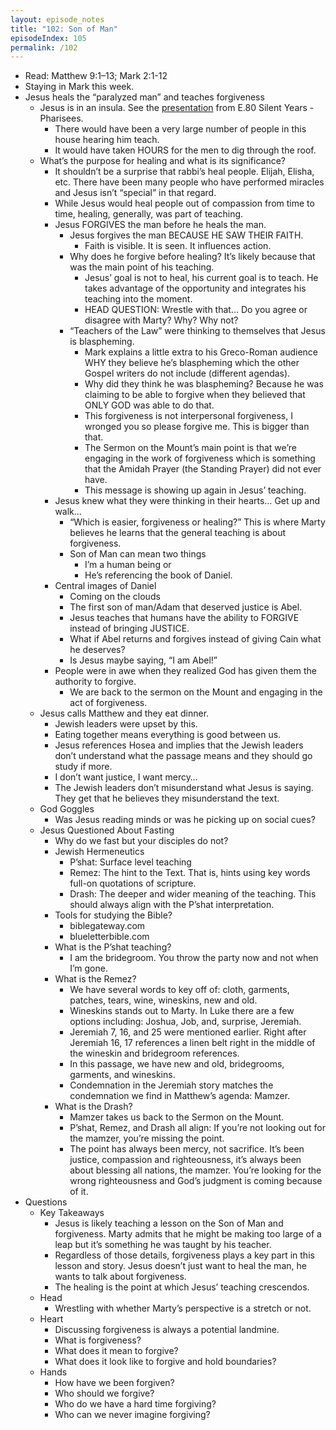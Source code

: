 ```yaml
---
layout: episode_notes
title: "102: Son of Man"
episodeIndex: 105
permalink: /102
---
```


- Read: Matthew 9:1–13; Mark 2:1-12
- Staying in Mark this week.
- Jesus heals the “paralyzed man” and teaches forgiveness
  - Jesus is in an insula. See the [presentation](https://bemadiscipleship.s3.us-east-2.amazonaws.com/BEMA+080+Silent+Years+Pharisees.pdf) from E.80 Silent Years - Pharisees.
    - There would have been a very large number of people in this house hearing him teach.
    - It would have taken HOURS for the men to dig through the roof. 
  - What’s the purpose for healing and what is its significance?
    - It shouldn’t be a surprise that rabbi’s heal people. Elijah, Elisha, etc. There have been many people who have performed miracles and Jesus isn’t “special” in that regard.
    - While Jesus would heal people out of compassion from time to time, healing, generally, was part of teaching.
    - Jesus FORGIVES the man before he heals the man.
      - Jesus forgives the man BECAUSE HE SAW THEIR FAITH.
        - Faith is visible. It is seen. It influences action.
      - Why does he forgive before healing? It’s likely because that was the main point of his teaching.
        - Jesus’ goal is not to heal, his current goal is to teach. He takes advantage of the opportunity and integrates his teaching into the moment.
        - HEAD QUESTION: Wrestle with that… Do you agree or disagree with Marty? Why? Why not?
      - “Teachers of the Law” were thinking to themselves that Jesus is blaspheming.
        - Mark explains a little extra to his Greco-Roman audience WHY they believe he’s blaspheming which the other Gospel writers do not include (different agendas).
        - Why did they think he was blaspheming? Because he was claiming to be able to forgive when they believed that ONLY GOD was able to do that.
        - This forgiveness is not interpersonal forgiveness, I wronged you so please forgive me. This is bigger than that. 
        - The Sermon on the Mount’s main point is that we’re engaging in the work of forgiveness which is something that the Amidah Prayer (the Standing Prayer) did not ever have.
        - This message is showing up again in Jesus’ teaching.
    - Jesus knew what they were thinking in their hearts… Get up and walk…
      - “Which is easier, forgiveness or healing?” This is where Marty believes he learns that the general teaching is about forgiveness. 
      - Son of Man can mean two things
        - I’m a human being or
        - He’s referencing the book of Daniel.
    - Central images of Daniel
      - Coming on the clouds
      - The first son of man/Adam that deserved justice is Abel. 
      - Jesus teaches that humans have the ability to FORGIVE instead of bringing JUSTICE. 
      - What if Abel returns and forgives instead of giving Cain what he deserves?
      - Is Jesus maybe saying, “I am Abel!”
    - People were in awe when they realized God has given them the authority to forgive. 
      - We are back to the sermon on the Mount and engaging in the act of forgiveness. 
  - Jesus calls Matthew and they eat dinner. 
    - Jewish leaders were upset by this. 
    - Eating together means everything is good between us. 
    - Jesus references Hosea and implies that the Jewish leaders don’t understand what the passage means and they should go study if more. 
    - I don’t want justice, I want mercy…
    - The Jewish leaders don’t misunderstand what Jesus is saying. They get that he believes they misunderstand the text. 
  - God Goggles 
    - Was Jesus reading minds or was he picking up on social cues?
  - Jesus Questioned About Fasting
    - Why do we fast but your disciples do not?
    - Jewish Hermeneutics
      - P’shat: Surface level teaching
      - Remez: The hint to the Text. That is, hints using key words full-on quotations of scripture. 
      - Drash: The deeper and wider meaning of the teaching. This should always align with the P’shat interpretation.
    - Tools for studying the Bible?
      - biblegateway.com
      - blueletterbible.com
    - What is the P’shat teaching? 
      - I am the bridegroom. You throw the party now and not when I’m gone. 
    - What is the Remez?
      - We have several words to key off of: cloth, garments, patches, tears, wine, wineskins, new and old.
      - Wineskins stands out to Marty. In Luke there are a few options including: Joshua, Job, and, surprise, Jeremiah. 
      - Jeremiah 7, 16, and 25 were mentioned earlier. Right after Jeremiah 16, 17 references a linen belt right in the middle of the wineskin and bridegroom references. 
      - In this passage, we have new and old, bridegrooms, garments, and wineskins. 
      - Condemnation in the Jeremiah story matches the condemnation we find in Matthew’s agenda: Mamzer.
    - What is the Drash?
      - Mamzer takes us back to the Sermon on the Mount.
      - P’shat, Remez, and Drash all align: If you’re not looking out for the mamzer, you’re missing the point.
      - The point has always been mercy, not sacrifice. It’s been justice, compassion and righteousness, it’s always been about blessing all nations, the mamzer. You’re looking for the wrong righteousness and God’s judgment is coming because of it.
- Questions
  - Key Takeaways
    - Jesus is likely teaching a lesson on the Son of Man and forgiveness. Marty admits that he might be making too large of a leap but it’s something he was taught by his teacher.
    - Regardless of those details, forgiveness plays a key part in this lesson and story. Jesus doesn’t just want to heal the man, he wants to talk about forgiveness.
    - The healing is the point at which Jesus’ teaching crescendos. 
  - Head
    - Wrestling with whether Marty’s perspective is a stretch or not.
  - Heart
    - Discussing forgiveness is always a potential landmine.
    - What is forgiveness?
    - What does it mean to forgive?
    - What does it look like to forgive and hold boundaries?
  - Hands
    - How have we been forgiven?
    - Who should we forgive?
    - Who do we have a hard time forgiving?
    - Who can we never imagine forgiving?
